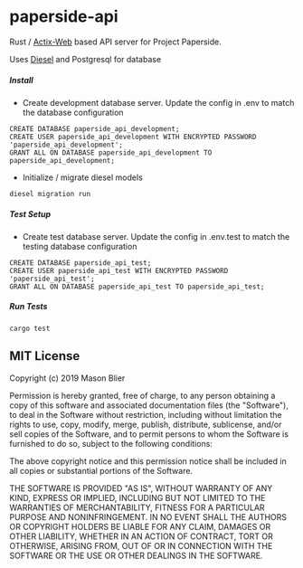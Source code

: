 paperside-api
===

Rust / [Actix-Web](https://github.com/actix/actix-web) based API server for Project Paperside.

Uses [Diesel](https://github.com/diesel-rs/diesel) and Postgresql for database


##### Install

- Create development database server. Update the config in .env to match the database configuration

```
CREATE DATABASE paperside_api_development;
CREATE USER paperside_api_development WITH ENCRYPTED PASSWORD 'paperside_api_development';
GRANT ALL ON DATABASE paperside_api_development TO paperside_api_development;
```

- Initialize / migrate diesel models

```
diesel migration run
```


##### Test Setup

- Create test database server. Update the config in .env.test to match the testing database configuration

```
CREATE DATABASE paperside_api_test;
CREATE USER paperside_api_test WITH ENCRYPTED PASSWORD 'paperside_api_test';
GRANT ALL ON DATABASE paperside_api_test TO paperside_api_test;
```

##### Run Tests

```
cargo test
```


MIT License
---
Copyright (c) 2019 Mason Blier

Permission is hereby granted, free of charge, to any person obtaining a copy of this software and associated documentation files (the "Software"), to deal in the Software without restriction, including without limitation the rights to use, copy, modify, merge, publish, distribute, sublicense, and/or sell copies of the Software, and to permit persons to whom the Software is furnished to do so, subject to the following conditions:

The above copyright notice and this permission notice shall be included in all copies or substantial portions of the Software.

THE SOFTWARE IS PROVIDED "AS IS", WITHOUT WARRANTY OF ANY KIND, EXPRESS OR IMPLIED, INCLUDING BUT NOT LIMITED TO THE WARRANTIES OF MERCHANTABILITY, FITNESS FOR A PARTICULAR PURPOSE AND NONINFRINGEMENT. IN NO EVENT SHALL THE AUTHORS OR COPYRIGHT HOLDERS BE LIABLE FOR ANY CLAIM, DAMAGES OR OTHER LIABILITY, WHETHER IN AN ACTION OF CONTRACT, TORT OR OTHERWISE, ARISING FROM, OUT OF OR IN CONNECTION WITH THE SOFTWARE OR THE USE OR OTHER DEALINGS IN THE SOFTWARE.
